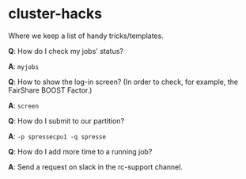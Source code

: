 # cluster-hacks
Where we keep a list of handy tricks/templates.

**Q**: How do I check my jobs' status?

**A**: `myjobs`

**Q**: How to show the log-in screen? (In order to check, for example, the FairShare BOOST Factor.)

**A**: `screen`

**Q**: How do I submit to our partition?

**A**: `-p spressecpu1 -q spresse` 

**Q**: How do I add more time to a running job?

**A**: Send a request on slack in the rc-support channel.
